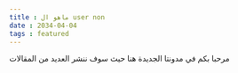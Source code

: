 ```yaml
--- 
title : ماهو ال user non
date : 2034-04-04
tags : featured 
--- 
```



مرحبا بكم في مدونتا الجديدة  هنا حيث سوف ننشر العديد من المقالات


